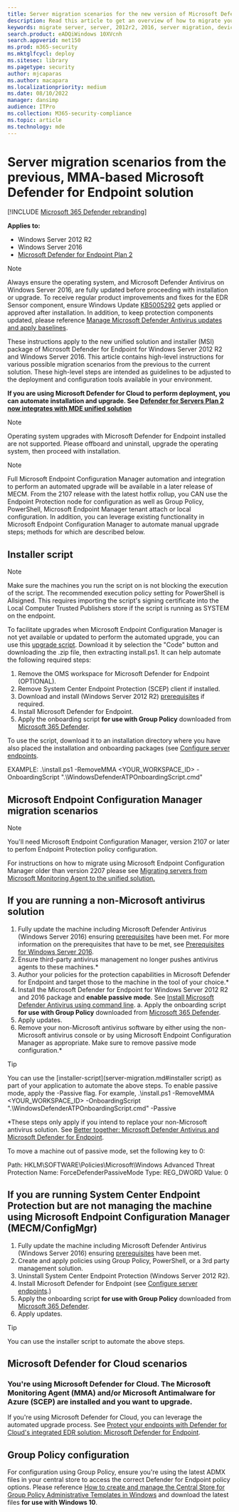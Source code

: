 ```yaml
---
title: Server migration scenarios for the new version of Microsoft Defender for Endpoint
description: Read this article to get an overview of how to migrate your servers from the previous, MMA-based solution to the current Defender for Endpoint unified solution package.
keywords: migrate server, server, 2012r2, 2016, server migration, device management, configure Microsoft Defender for Endpoint servers, onboard Microsoft Defender for Endpoint servers
search.product: eADQiWindows 10XVcnh
search.appverid: met150
ms.prod: m365-security
ms.mktglfcycl: deploy
ms.sitesec: library
ms.pagetype: security
author: mjcaparas
ms.author: macapara
ms.localizationpriority: medium
ms.date: 08/10/2022
manager: dansimp
audience: ITPro
ms.collection: M365-security-compliance
ms.topic: article
ms.technology: mde
---
```



# Server migration scenarios from the previous, MMA-based Microsoft Defender for Endpoint solution

[!INCLUDE [Microsoft 365 Defender rebranding](../../includes/microsoft-defender.md)]

**Applies to:**
- Windows Server 2012 R2
- Windows Server 2016
- [Microsoft Defender for Endpoint Plan 2](https://go.microsoft.com/fwlink/?linkid=2154037)

> [!NOTE]
> Always ensure the operating system, and Microsoft Defender Antivirus on Windows Server 2016, are fully updated before proceeding with installation or upgrade. To receive regular product improvements and fixes for the EDR Sensor component, ensure Windows Update [KB5005292](https://go.microsoft.com/fwlink/?linkid=2168277) gets applied or approved after installation. In addition, to keep protection components updated, please reference [Manage Microsoft Defender Antivirus updates and apply baselines](/microsoft-365/security/defender-endpoint/manage-updates-baselines-microsoft-defender-antivirus#monthly-platform-and-engine-versions).

These instructions apply to the new unified solution and installer (MSI) package of Microsoft Defender for Endpoint for Windows Server 2012 R2 and Windows Server 2016. This article contains high-level instructions for various possible migration scenarios from the previous to the current solution. These high-level steps are intended as guidelines to be adjusted to the deployment and configuration tools available in your environment. 

**If you are using Microsoft Defender for Cloud to perform deployment, you can automate installation and upgrade. See [Defender for Servers Plan 2 now integrates with MDE unified solution](https://techcommunity.microsoft.com/t5/microsoft-defender-for-cloud/defender-for-servers-plan-2-now-integrates-with-mde-unified/ba-p/3527534)**

> [!NOTE]
> Operating system upgrades with Microsoft Defender for Endpoint installed are not supported. Please offboard and uninstall, upgrade the operating system, then proceed with installation.

> [!NOTE]
> Full Microsoft Endpoint Configuration Manager automation and integration to perform an automated upgrade will be available in a later release of MECM. From the 2107 release with the latest hotfix rollup, you CAN use the Endpoint Protection node for configuration as well as Group Policy, PowerShell, Microsoft Endpoint Manager tenant attach or local configuration. In addition, you can leverage existing functionality in Microsoft Endpoint Configuration Manager to automate manual upgrade steps; methods for which are described below.

## Installer script

>[!NOTE]
>Make sure the machines you run the script on is not blocking the execution of the script. The recommended execution policy setting for PowerShell is Allsigned. This requires importing the script's signing certificate into the Local Computer Trusted Publishers store if the script is running as SYSTEM on the endpoint.

To facilitate upgrades when Microsoft Endpoint Configuration Manager is not yet available or updated to perform the automated upgrade, you can use this [upgrade script](https://github.com/microsoft/mdefordownlevelserver). Download it by selection the "Code" button and downloading the .zip file, then extracting install.ps1. It can help automate the following required steps:

1. Remove the OMS workspace for Microsoft Defender for Endpoint (OPTIONAL).
2. Remove System Center Endpoint Protection (SCEP) client if installed.
3. Download and install (Windows Server 2012 R2) [prerequisites](configure-server-endpoints.md#prerequisites) if required.
4. Install Microsoft Defender for Endpoint.
5. Apply the onboarding script **for use with Group Policy** downloaded from [Microsoft 365 Defender](https://security.microsoft.com).

To use the script, download it to an installation directory where you have also placed the installation and onboarding packages (see [Configure server endpoints](configure-server-endpoints.md).

EXAMPLE: .\install.ps1 -RemoveMMA <YOUR_WORKSPACE_ID> -OnboardingScript ".\WindowsDefenderATPOnboardingScript.cmd"

## Microsoft Endpoint Configuration Manager migration scenarios 

>[!NOTE]
>You'll need Microsoft Endpoint Configuration Manager, version 2107 or later to perfom Endpoint Protection policy configuration.

For instructions on how to migrate using Microsoft Endpoint Configuration Manager older than version 2207 please see [Migrating servers from Microsoft Monitoring Agent to the unified solution.](/microsoft-365/security/defender-endpoint/application-deployment-via-mecm)

## If you are running a non-Microsoft antivirus solution

1. Fully update the machine including Microsoft Defender Antivirus (Windows Server 2016) ensuring [prerequisites](configure-server-endpoints.md#prerequisites) have been met. For more information on the prerequisites that have to be met, see [Prerequisites for Windows Server 2016](configure-server-endpoints.md#prerequisites-for-windows-server-2016).
2. Ensure third-party antivirus management no longer pushes antivirus agents to these machines.*
3. Author your policies for the protection capabilities in Microsoft Defender for Endpoint and target those to the machine in the tool of your choice.*
4. Install the Microsoft Defender for Endpoint for Windows Server 2012 R2 and 2016 package and **enable passive mode**. See [Install Microsoft Defender Antivirus using command line](configure-server-endpoints.md#install-microsoft-defender-for-endpoint-using-the-command-line).
   a. Apply the onboarding script **for use with Group Policy** downloaded from [Microsoft 365 Defender](https://security.microsoft.com).
5. Apply updates.
6. Remove your non-Microsoft antivirus software by either using the non-Microsoft antivirus console or by using Microsoft Endpoint Configuration Manager as
appropriate. Make sure to remove passive mode configuration.*

> [!TIP]
> You can use the [installer-script](server-migration.md#installer script) as part of your application to automate the above steps. To enable passive mode, apply the -Passive flag. For example, .\install.ps1 -RemoveMMA <YOUR_WORKSPACE_ID> -OnboardingScript ".\WindowsDefenderATPOnboardingScript.cmd" -Passive

*These steps only apply if you intend to replace your non-Microsoft antivirus solution. See [Better together: Microsoft Defender Antivirus and Microsoft Defender for Endpoint](why-use-microsoft-defender-antivirus.md).

To move a machine out of passive mode, set the following key to 0:

Path: HKLM\SOFTWARE\Policies\Microsoft\Windows Advanced Threat Protection 
Name: ForceDefenderPassiveMode
Type: REG_DWORD
Value: 0

## If you are running System Center Endpoint Protection but are not managing the machine using Microsoft Endpoint Configuration Manager (MECM/ConfigMgr)

1. Fully update the machine including Microsoft Defender Antivirus (Windows Server 2016) ensuring [prerequisites](configure-server-endpoints.md#prerequisites) have been met.
2. Create and apply policies using Group Policy, PowerShell, or a 3rd party management solution.
3. Uninstall System Center Endpoint Protection (Windows Server 2012 R2).
5. Install Microsoft Defender for Endpoint (see [Configure server endpoints](configure-server-endpoints.md).)
6. Apply the onboarding script **for use with Group Policy** downloaded from [Microsoft 365 Defender](https://security.microsoft.com). 
7. Apply updates.

> [!TIP]
> You can use the installer script to automate the above steps.

## Microsoft Defender for Cloud scenarios

### You're using Microsoft Defender for Cloud. The Microsoft Monitoring Agent (MMA) and/or Microsoft Antimalware for Azure (SCEP) are installed and you want to upgrade.
If you're using Microsoft Defender for Cloud, you can leverage the automated upgrade process. See [Protect your endpoints with Defender for Cloud's integrated EDR solution: Microsoft Defender for Endpoint](/azure/security-center/security-center-wdatp#enable-the-microsoft-defender-for-endpoint-integration).

## Group Policy configuration
For configuration using Group Policy, ensure you're using the latest ADMX files in your central store to access the correct Defender for Endpoint policy options. Please reference [How to create and manage the Central Store for Group Policy Administrative Templates in Windows](/troubleshoot/windows-client/group-policy/create-and-manage-central-store) and download the latest files **for use with Windows 10**.
